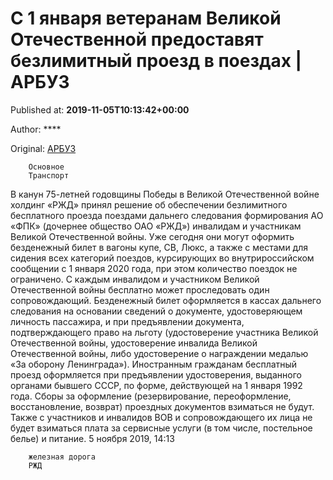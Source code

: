 
# С 1 января ветеранам Великой Отечественной предоставят безлимитный проезд в поездах | АРБУЗ

Published at: **2019-11-05T10:13:42+00:00**

Author: ****

Original: [АРБУЗ](https://arbuztoday.ru/s-1-yanvarya-veteranam-velikoj-otechestvennoj-predostavyat-bezlimitnyj-proezd-v-poezdax/)


        Основное
        Транспорт
      
В канун 75-летней годовщины Победы в Великой Отечественной войне холдинг «РЖД» принял решение об обеспечении безлимитного бесплатного проезда поездами дальнего следования формирования АО «ФПК» (дочернее общество ОАО «РЖД») инвалидам и участникам Великой Отечественной войны.
Уже сегодня они могут оформить безденежный билет в вагоны купе, СВ, Люкс, а также с местами для сидения всех категорий поездов, курсирующих во внутрироссийском сообщении с 1 января 2020 года, при этом количество поездок не ограничено.
С каждым инвалидом и участником Великой Отечественной войны бесплатно может проследовать один сопровождающий.
Безденежный билет оформляется в кассах дальнего следования на основании сведений о документе, удостоверяющем личность пассажира, и при предъявлении документа, подтверждающего право на льготу (удостоверение участника Великой Отечественной войны, удостоверение инвалида Великой Отечественной войны, либо удостоверение о награждении медалью «За оборону Ленинграда»). Иностранным гражданам бесплатный проезд оформляется при предъявлении удостоверения, выданного органами бывшего СССР, по форме, действующей на 1 января 1992 года.
Сборы за оформление (резервирование, переоформление, восстановление, возврат) проездных документов взиматься не будут. Также с участников и инвалидов ВОВ и сопровождающего их лица не будет взиматься плата за сервисные услуги (в том числе, постельное белье) и питание.
5 ноября 2019, 14:13

        железная дорога
        РЖД
      
